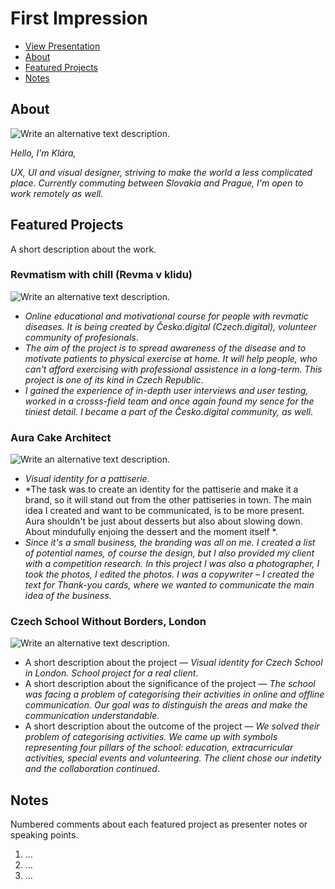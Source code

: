 # First Impression

<!-- This is a comment, only visible to the author: Add a link to your presentation. -->
<!-- Presentations do not need to be a PDF, you may link elsewhere, such as Figma, YouTube, etc. -->
<!-- Consider adding navigation to each section (About, Featured Projects, Notes, etc.) -->

- [View Presentation](img/surname-draft-first-impression-2023.pdf)
- [About](#about)
- [Featured Projects](#featured-projects)
- [Notes](#notes)

## About

<!-- Consider including a headshot. We’re not designing, so keep the image width/height around 320px x 320px (square). Replace "surname" with your surname in the file name. -->

![Write an alternative text description.](img/surname-headshot.jpg)

_Hello, I’m Klára,_

_UX, UI and visual designer, striving to make the world a less complicated place. Currently commuting between Slovakia and Prague, I'm open to work remotely as well._

## Featured Projects

A short description about the work.

### Revmatism with chill (Revma v klidu)

<!-- Use a static poster image or animated GIF, but no video files. Again, keep the image width/height manageable, around 1280x x 720px (16:9 aspect ratio), or a max-width of 1280px. -->

![Write an alternative text description.](img/featured-project-01.png)

- *Online educational and motivational course for people with revmatic diseases. It is being created by Česko.digital (Czech.digital), volunteer community of profesionals*.
- *The aim of the project is to spread awareness of the disease and to motivate patients to physical exercise at home. It will help people, who can't afford exercising with professional assistence in a long-term. This project is one of its kind in Czech Republic*.
- *I gained the experience of in-depth user interviews and user testing, worked in a crosss-field team and once again found my sence for the tiniest detail. I became a part of the Česko.digital community, as well*.

### Aura Cake Architect

<!-- Use a static poster image or animated GIF, but no video files. Again, keep the image width/height manageable, around 1280x x 720px (16:9 aspect ratio), or a max-width of 1280px. -->

![Write an alternative text description.](img/featured-project-01.png)

- *Visual identity for a pattiserie*.
- *The task was to create an identity for the pattiserie and make it a brand, so it will stand out from the other pattiseries in town. The main idea I created and want to be communicated, is to be more present. Aura shouldn't be just about desserts but also about slowing down. About mindufully enjoing the dessert and the moment itself *.
- *Since it's a small business, the branding was all on me. I created a list of potential names, of course the design, but I also provided my client with a competition research. In this project I was also a photographer, I took the photos, I edited the photos. I was a copywriter – I created the text for Thank-you cards, where we wanted to communicate the main idea of the business*.

### Czech School Without Borders, London

<!-- Use a static poster image or animated GIF, but no video files. Again, keep the image width/height manageable, around 1280x x 720px (16:9 aspect ratio), or a max-width of 1280px. -->

![Write an alternative text description.](img/featured-project-01.png)

- A short description about the project — *Visual identity for Czech School in London. School project for a real client*.
- A short description about the significance of the project — *The school was facing a problem of categorising their activities in online and offline communication. Our goal was to distinguish the areas and make the communication understandable*.
- A short description about the outcome of the project — *We solved their problem of categorising activities. We came up with symbols representing four pillars of the school: education, extracurricular activities, special events and volunteering. The client chose our indetity and the collaboration continued*.

## Notes

Numbered comments about each featured project as presenter notes or speaking points.

1. …
2. …
3. …
<!-- And so on. -->
